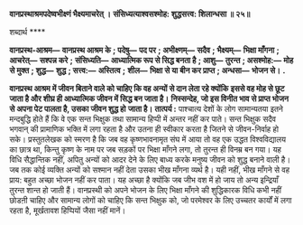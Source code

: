 **वानप्रस्थाश्रमपदेष्वभीक्ष्णं भैक्ष्यमाचरेत् ।** **संसिध्यत्याश्वसश्मोह: शुद्धसत्त्व: शिलान्धसा ॥ २५॥** 

शब्दार्थ **** 

**वानप्रस्थ-आश्रम—** **वानप्रस्थ आश्रम के** **; पदेषु—** **पद पर** **; अभीक्ष्णम्—** **सदैव** **; भैक्ष्यम्—** **भिक्षा माँगना** **; आचरेत्—** **सश्पन्न करे** **;** **संसिध्यति—** **आध्यात्मिक रूप से सिद्ध बनता है** **; आशु—** **तुरन्त** **; असश्मोह:—** **मोह से मुक्त** **; शुद्ध—** **शुद्ध** **; सत्त्व:—** **अस्तित्व** **;** **शील—** **भिक्षा से या बीन कर प्राप्त** **; अन्धसा—** **भोजन से।** **.** 

**वानप्रस्थ आश्रम में जीवन बिताने वाले को चाहिए कि वह अन्यों से दान लेता रहे क्योंकि** **इससे वह मोह से छूट जाता है और शीघ्र ही आध्यात्मिक जीवन में सिद्ध बन जाता है।** **निस्सन्देह, जो इस विनीत भाव से प्राप्त भोजन से अपना पेट पालता है, उसका जीवन शुद्ध हो** **जाता है।** **तात्पर्य :** पाश्चात्य देशों के लोग सामान्यतया इतने मन्दबुद्धि होते हैं कि वे एक सन्त भिक्षुक तथा सामान्य हिप्पी में अन्तर नहीं कर पाते। सन्त भिक्षुक सदैव भगवान् की प्रामाणिक भक्ति में लगा रहता है और उतना ही स्वीकार करता है जितने से जीवन-निर्वाह हो सके। प्रस्तुतलेखक को स्मरण है कि जब वह कृष्णभावनामृत संघ में आया तो वह एक उद्धत विश्वविद्यालय का छात्र था, किन्तु कृष्ण के नाम पर जब सड़कों पर भिक्षा माँगने लगा, तो तुरन्त ही विनम्र बन गया। यह विधि सैद्धान्तिक नहीं, अपितु अन्यों को आदर देने के लिए बाध्य करके मनुष्य जीवन को शुद्ध बनाने वाली है। जब तक कोई व्यक्ति अन्यों को सश्मान नहीं देता उसका भीख माँगना व्यर्थ है। यही नहीं, भीख माँगने से वह प्राय: बहुत अच्छा भोजन नहीं कर पाता। यह अच्छा है क्योंकि जब जीभ वश में हो जाय तो अन्य इन्द्रियाँ तुरन्त शान्त हो जाती हैं। वानप्रस्थी को अपने भोजन के लिए भिक्षा माँगने की शुद्धिकारक विधि कभी नहीं छोडऩी चाहिए और सामान्य लोगों को चाहिए कि सन्त भिक्षुक को, जो परमेश्वर के लिए उच्चतर कार्यों में लगा रहता है, मूर्खतावश हिप्पियों जैसा नहीं मानें।  